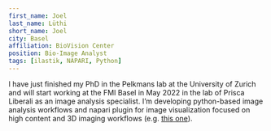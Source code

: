 ```yaml
---
first_name: Joel
last_name: Lüthi
short_name: Joel
city: Basel
affiliation: BioVision Center
position: Bio-Image Analyst
tags: [ilastik, NAPARI, Python]
---
```


I have just finished my PhD in the Pelkmans lab at the University of Zurich and will start working at the FMI Basel in May 2022 in the lab of Prisca Liberali as an image analysis specialist. 
I’m developing python-based image analysis workflows and napari plugin for image visualization focused on high content and 3D imaging workflows (e.g. [this one](https://github.com/fractal-napari-plugins-collection/napari-feature-classifier)).
